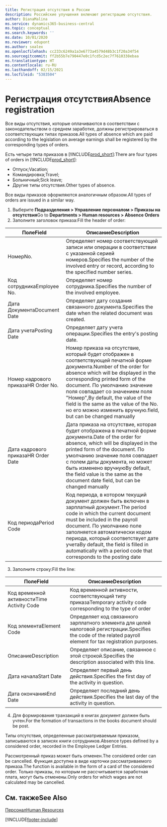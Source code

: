 ```yaml
---
title: Регистрация отсутствия в России
description: Российские улучшения включают регистрацию отсутствия.
author: DianaMalina
ms.service: dynamics365-business-central
ms.topic: conceptual
ms.search.keywords: ''
ms.date: 10/01/2020
ms.reviewer: edupont
ms.author: soalex
ms.openlocfilehash: cc233c6249a1a3e6773a4579d48b3c1f20a34f54
ms.sourcegitcommit: ff2b55b7e790447e0c1fcd5c2ec7f7610338ebaa
ms.translationtype: HT
ms.contentlocale: ru-RU
ms.lasthandoff: 02/15/2021
ms.locfileid: "5383504"
---
```

# <a name="absence-registration"></a><span data-ttu-id="fcbf5-103">Регистрация отсутствия</span><span class="sxs-lookup"><span data-stu-id="fcbf5-103">Absence registration</span></span>

<span data-ttu-id="fcbf5-104">Все виды отсутствия, которые оплачиваются в соответствии с законодательством о среднем заработке, должны регистрироваться в соответствующих типах приказов.</span><span class="sxs-lookup"><span data-stu-id="fcbf5-104">All types of absence which are paid according to the legislation on average earnings shall be registered by the corresponding types of orders.</span></span> 

<span data-ttu-id="fcbf5-105">Есть четыре типа приказов в [!INCLUDE[prod_short](../../includes/prod_short.md)]:</span><span class="sxs-lookup"><span data-stu-id="fcbf5-105">There are four types of orders in [!INCLUDE[prod_short](../../includes/prod_short.md)]:</span></span>

- <span data-ttu-id="fcbf5-106">Отпуск;</span><span class="sxs-lookup"><span data-stu-id="fcbf5-106">Vacation;</span></span> 
- <span data-ttu-id="fcbf5-107">Командировка;</span><span class="sxs-lookup"><span data-stu-id="fcbf5-107">Travel;</span></span> 
- <span data-ttu-id="fcbf5-108">Больничный;</span><span class="sxs-lookup"><span data-stu-id="fcbf5-108">Sick leave;</span></span> 
- <span data-ttu-id="fcbf5-109">Другие типы отсутствия.</span><span class="sxs-lookup"><span data-stu-id="fcbf5-109">Other types of absence.</span></span> 

<span data-ttu-id="fcbf5-110">Все виды приказов оформляются аналогичным образом.</span><span class="sxs-lookup"><span data-stu-id="fcbf5-110">All types of orders are issued in a similar way.</span></span> 

1. <span data-ttu-id="fcbf5-111">Выберите **Подразделения > Управление персоналом > Приказы на отсутствия**</span><span class="sxs-lookup"><span data-stu-id="fcbf5-111">Go to **Departments > Human resources > Absence Orders**</span></span> 
2. <span data-ttu-id="fcbf5-112">Заполните заголовок приказа:</span><span class="sxs-lookup"><span data-stu-id="fcbf5-112">Fill the header of order:</span></span>

| <span data-ttu-id="fcbf5-113">Поле</span><span class="sxs-lookup"><span data-stu-id="fcbf5-113">Field</span></span>         | <span data-ttu-id="fcbf5-114">Описание</span><span class="sxs-lookup"><span data-stu-id="fcbf5-114">Description</span></span>                                                  |
| ------------- | ------------------------------------------------------------ |
| <span data-ttu-id="fcbf5-115">Номер</span><span class="sxs-lookup"><span data-stu-id="fcbf5-115">No.</span></span>           | <span data-ttu-id="fcbf5-116">Определяет номер соответствующей записи или операции в соответствии с указанной серией номеров.</span><span class="sxs-lookup"><span data-stu-id="fcbf5-116">Specifies the number of the involved entry or record, according to the specified number series.</span></span> |
| <span data-ttu-id="fcbf5-117">Код сотрудника</span><span class="sxs-lookup"><span data-stu-id="fcbf5-117">Employee No.</span></span>  | <span data-ttu-id="fcbf5-118">Определяет номер сотрудника.</span><span class="sxs-lookup"><span data-stu-id="fcbf5-118">Specifies the number of the involved employee.</span></span>               |
| <span data-ttu-id="fcbf5-119">Дата Документа</span><span class="sxs-lookup"><span data-stu-id="fcbf5-119">Document Date</span></span> | <span data-ttu-id="fcbf5-120">Определяет дату создания связанного документа.</span><span class="sxs-lookup"><span data-stu-id="fcbf5-120">Specifies the date when the related document was created.</span></span>    |
| <span data-ttu-id="fcbf5-121">Дата учета</span><span class="sxs-lookup"><span data-stu-id="fcbf5-121">Posting Date</span></span>  | <span data-ttu-id="fcbf5-122">Определяет дату учета операции.</span><span class="sxs-lookup"><span data-stu-id="fcbf5-122">Specifies the entry's posting date.</span></span>                          |
| <span data-ttu-id="fcbf5-123">Номер кадрового приказа</span><span class="sxs-lookup"><span data-stu-id="fcbf5-123">HR Order No.</span></span>  | <span data-ttu-id="fcbf5-124">Номер приказа на отсутствие, который будет отображен в соответствующей печатной форме документа.</span><span class="sxs-lookup"><span data-stu-id="fcbf5-124">Number of the order for absence which will be displayed in the corresponding printed form of the document.</span></span> <span data-ttu-id="fcbf5-125">По умолчанию значение поля совпадает со значением поля "Номер",</span><span class="sxs-lookup"><span data-stu-id="fcbf5-125">By default, the value of the field is the same as the value of the No.</span></span> <span data-ttu-id="fcbf5-126">но его можно изменить вручную.</span><span class="sxs-lookup"><span data-stu-id="fcbf5-126">field, but can be changed manually</span></span> |
| <span data-ttu-id="fcbf5-127">Дата кадрового приказа</span><span class="sxs-lookup"><span data-stu-id="fcbf5-127">HR Order Date</span></span> | <span data-ttu-id="fcbf5-128">Дата приказа на отсутствие, которая будет отображена в печатной форме документа.</span><span class="sxs-lookup"><span data-stu-id="fcbf5-128">Date of the order for absence, which will be displayed in the printed form of the document.</span></span> <span data-ttu-id="fcbf5-129">По умолчанию значение поля совпадает с полем даты документа, но может быть изменено вручную</span><span class="sxs-lookup"><span data-stu-id="fcbf5-129">By default, the field value is the same as the document date field, but can be changed manually</span></span> |
| <span data-ttu-id="fcbf5-130">Код периода</span><span class="sxs-lookup"><span data-stu-id="fcbf5-130">Period Code</span></span>   | <span data-ttu-id="fcbf5-131">Код периода, в котором текущий документ должен быть включен в зарплатный документ.</span><span class="sxs-lookup"><span data-stu-id="fcbf5-131">The period code in which the current document must be included in the payroll document.</span></span> <span data-ttu-id="fcbf5-132">По умолчанию поле заполняется автоматически кодом периода, который соответствует дате учета</span><span class="sxs-lookup"><span data-stu-id="fcbf5-132">By default, the field is filled in automatically with a period code that corresponds to the posting date</span></span> |

3. <span data-ttu-id="fcbf5-133">Заполните строку:</span><span class="sxs-lookup"><span data-stu-id="fcbf5-133">Fill the line:</span></span>

| <span data-ttu-id="fcbf5-134">Поле</span><span class="sxs-lookup"><span data-stu-id="fcbf5-134">Field</span></span>              | <span data-ttu-id="fcbf5-135">Описание</span><span class="sxs-lookup"><span data-stu-id="fcbf5-135">Description</span></span>                                                  |
| ------------------ | ------------------------------------------------------------ |
| <span data-ttu-id="fcbf5-136">Код временной активности</span><span class="sxs-lookup"><span data-stu-id="fcbf5-136">Time Activity Code</span></span> | <span data-ttu-id="fcbf5-137">Код временной активности, соответствующий типу приказа</span><span class="sxs-lookup"><span data-stu-id="fcbf5-137">Temporary activity code corresponding to the type of order</span></span>   |
| <span data-ttu-id="fcbf5-138">Код элемента</span><span class="sxs-lookup"><span data-stu-id="fcbf5-138">Element Code</span></span>       | <span data-ttu-id="fcbf5-139">Определяет код связанного зарплатного элемента для целей налоговой регистрации.</span><span class="sxs-lookup"><span data-stu-id="fcbf5-139">Specifies the code of the related payroll element for tax registration purposes.</span></span> |
| <span data-ttu-id="fcbf5-140">Описание</span><span class="sxs-lookup"><span data-stu-id="fcbf5-140">Description</span></span>        | <span data-ttu-id="fcbf5-141">Определяет описание, связанное с этой строкой.</span><span class="sxs-lookup"><span data-stu-id="fcbf5-141">Specifies the description associated with this line.</span></span>         |
| <span data-ttu-id="fcbf5-142">Дата начала</span><span class="sxs-lookup"><span data-stu-id="fcbf5-142">Start Date</span></span>         | <span data-ttu-id="fcbf5-143">Определяет первый день действия.</span><span class="sxs-lookup"><span data-stu-id="fcbf5-143">Specifies the first day of the activity in question.</span></span>         |
| <span data-ttu-id="fcbf5-144">Дата окончания</span><span class="sxs-lookup"><span data-stu-id="fcbf5-144">End Date</span></span>           | <span data-ttu-id="fcbf5-145">Определяет последний день действия.</span><span class="sxs-lookup"><span data-stu-id="fcbf5-145">Specifies the last day of the activity in question.</span></span>          |

4. <span data-ttu-id="fcbf5-146">Для формирования транзакций в книгах документ должен быть учтен.</span><span class="sxs-lookup"><span data-stu-id="fcbf5-146">For the formation of transactions in the books document should be post.</span></span> 

<span data-ttu-id="fcbf5-147">Типы отсутствия, определенные рассматриваемым приказом, записываются в записях книги сотрудников.</span><span class="sxs-lookup"><span data-stu-id="fcbf5-147">Absence types defined by a considered order, recorded in the Employee Ledger Entries.</span></span> 

<span data-ttu-id="fcbf5-148">Рассмотренный приказ может быть отменен.</span><span class="sxs-lookup"><span data-stu-id="fcbf5-148">The considered order can be cancelled.</span></span> <span data-ttu-id="fcbf5-149">Функция доступна в виде карточки рассматриваемого приказа.</span><span class="sxs-lookup"><span data-stu-id="fcbf5-149">The function is available in the form of a card of the considered order.</span></span> <span data-ttu-id="fcbf5-150">Только приказы, по которым не рассчитывается заработная плата, могут быть отменены.</span><span class="sxs-lookup"><span data-stu-id="fcbf5-150">Only orders for which wages are not calculated may be cancelled.</span></span>

## <a name="see-also"></a><span data-ttu-id="fcbf5-151">См. также</span><span class="sxs-lookup"><span data-stu-id="fcbf5-151">See Also</span></span>

[<span data-ttu-id="fcbf5-152">Персонал</span><span class="sxs-lookup"><span data-stu-id="fcbf5-152">Human Resources</span></span>](Human-Resources.md)


[!INCLUDE[footer-include](../../includes/footer-banner.md)]
